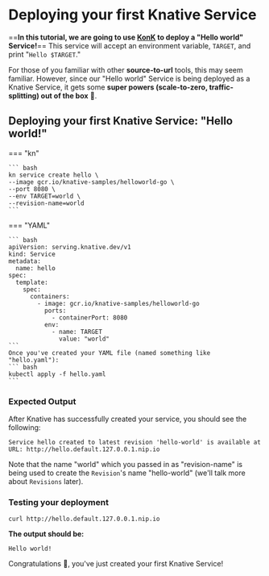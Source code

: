 # Deploying your first Knative Service

==**In this tutorial, we are going to use [KonK](https://konk.dev) to deploy a "Hello world" Service!**== This service will accept an environment variable, `TARGET`, and print "`Hello $TARGET`."

For those of you familiar with other **source-to-url** tools, this may seem familiar. However, since our "Hello world" Service is being deployed as a Knative Service, it gets some **super powers (scale-to-zero, traffic-splitting) out of the box** :rocket:.

## Deploying your first Knative Service: "Hello world!"
=== "kn"

    ``` bash
    kn service create hello \
    --image gcr.io/knative-samples/helloworld-go \
    --port 8080 \
    --env TARGET=world \
    --revision-name=world
    ```

=== "YAML"

    ``` bash
    apiVersion: serving.knative.dev/v1
    kind: Service
    metadata:
      name: hello
    spec:
      template:
        spec:
          containers:
            - image: gcr.io/knative-samples/helloworld-go
              ports:
                - containerPort: 8080
              env:
                - name: TARGET
                  value: "world"
    ```
    Once you've created your YAML file (named something like "hello.yaml"):
    ``` bash
    kubectl apply -f hello.yaml
    ```

### Expected Output
After Knative has successfully created your service, you should see the following:
```bash{ .bash .no-copy }
Service hello created to latest revision 'hello-world' is available at URL: http://hello.default.127.0.0.1.nip.io
```

Note that the name "world" which you passed in as "revision-name" is being used to create the `Revision`'s name "hello-world" (we'll talk more about `Revisions` later).

### Testing your deployment

```
curl http://hello.default.127.0.0.1.nip.io
```

**The output should be:**
```{ .bash .no-copy }
Hello world!
```

Congratulations :tada:, you've just created your first Knative Service!
